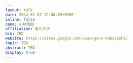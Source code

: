 ```yaml
---
layout: talk
date: 2024-02-07 12:00:00+0900
inline: false
name: 小林悟郎
affiliation: 東北大学
bio: TBD
website: https://sites.google.com/view/goro-kobayashi/
topic: TBD
abstract: TBD
display: true
---
```

